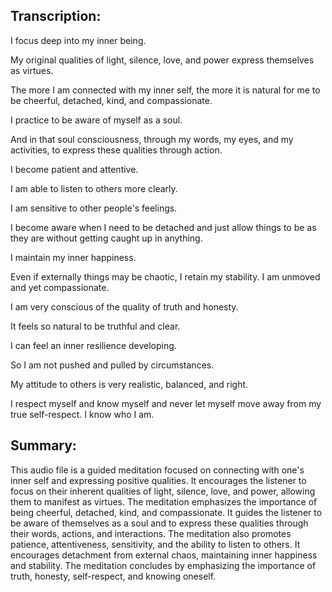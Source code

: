 ## Transcription:

I focus deep into my inner being.

My original qualities of light, silence, love, and power express themselves as virtues.

The more I am connected with my inner self, the more it is natural for me to be cheerful, detached, kind, and compassionate.

I practice to be aware of myself as a soul.

And in that soul consciousness, through my words, my eyes, and my activities, to express these qualities through action.

I become patient and attentive.

I am able to listen to others more clearly.

I am sensitive to other people's feelings.

I become aware when I need to be detached and just allow things to be as they are without getting caught up in anything.

I maintain my inner happiness.

Even if externally things may be chaotic, I retain my stability. I am unmoved and yet compassionate.

I am very conscious of the quality of truth and honesty.

It feels so natural to be truthful and clear.

I can feel an inner resilience developing.

So I am not pushed and pulled by circumstances.

My attitude to others is very realistic, balanced, and right.

I respect myself and know myself and never let myself move away from my true self-respect. I know who I am.

## Summary:

This audio file is a guided meditation focused on connecting with one's inner self and expressing positive qualities. It encourages the listener to focus on their inherent qualities of light, silence, love, and power, allowing them to manifest as virtues. The meditation emphasizes the importance of being cheerful, detached, kind, and compassionate. It guides the listener to be aware of themselves as a soul and to express these qualities through their words, actions, and interactions. The meditation also promotes patience, attentiveness, sensitivity, and the ability to listen to others. It encourages detachment from external chaos, maintaining inner happiness and stability. The meditation concludes by emphasizing the importance of truth, honesty, self-respect, and knowing oneself.

